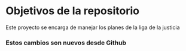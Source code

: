 # Objetivos de la repositorio

Este proyecto se encarga de manejar los planes de la liga de la justicia


### Estos cambios son nuevos desde Github
